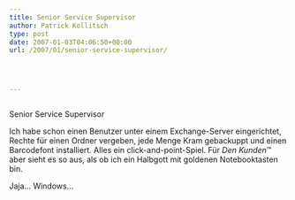 ```yaml
---
title: Senior Service Supervisor
author: Patrick Kollitsch
type: post
date: 2007-01-03T04:06:50+00:00
url: /2007/01/senior-service-supervisor/




---
```

<div class="flickr">
  <a href="http://www.flickr.com/photos/schreibblogade/343704098/"><img src="//farm1.static.flickr.com/140/343704098_1ac0b9e2ca.jpg" class="flickr-photo" alt="" /></a></p> 
  
  <p>
    Senior Service Supervisor
  </p>
</div>

Ich habe schon einen Benutzer unter einem Exchange-Server eingerichtet, Rechte f&uuml;r einen Ordner vergeben, jede Menge Kram gebackuppt und einen Barcodefont installiert. Alles ein click-and-point-Spiel. F&uuml;r _Den Kunden_&trade; aber sieht es so aus, als ob ich ein Halbgott mit goldenen Notebooktasten bin. 

Jaja&#8230; Windows&#8230;